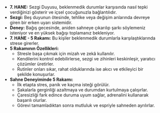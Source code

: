 * **7. HANE:** Sezgi Duyusu, beklenmedik durumlar karşısında nasıl tepki verdiğinizi gösterir ve içsel çocuğunuzla bağlantılıdır.
* **Sezgi:** Beş duyunun ötesinde, tehlike veya değişim anlarında devreye giren bir erken uyarı sistemidir.
* **Deney:** Bağış gecesinde, aniden sahneye çıkarılıp şarkı söylemeniz isteniyor ve en yüksek bağışı toplamanız bekleniyor.
* **7. HANE - 5 Rakamı:** Bu kişiler beklenmedik durumlarla karşılaştıklarında strese girerler.
* **5 Rakamının Özellikleri:**
    * Stresle başa çıkmak için mizah ve zekâ kullanılır.
    * Kendilerini kontrol edebilirlerse, sezgi ve zihinleri keskinleşir, yaratıcı çözümler üretirler.
    * Rutinler onları sıkar, rahat olduklarında ise akıcı ve etkileyici bir şekilde konuşurlar.
* **Sahne Deneyiminde 5 Rakamı:**
    * İlk etapta stres, panik ve kaçma isteği görülür.
    * Şakalarla gerginliği azaltmaya ve durumdan kurtulmaya çalışırlar.
    * Çaresizliği fark edince duruma uyum sağlar, adrenalini kullanarak başarılı olurlar.
    * Görevi tamamladıktan sonra mutluluk ve espriyle sahneden ayrılırlar. 
